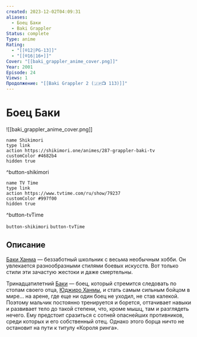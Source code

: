 ```yaml
---
created: 2023-12-02T04:09:31
aliases:
  - Боец Баки
  - Baki Grappler
Status: complete
Type: anime
Rating:
  - "[[®️12|PG-13]]"
  - "[[®️16|16+]]"
Cover: "[[baki_grappler_anime_cover.png]]"
Year: 2001
Episode: 24
Views: 1
Продолжение: "[[Baki Grappler 2 (🇯🇵📺 113)]]"
---
```


# Боец Баки

![[baki_grappler_anime_cover.png]]

```button
name Shikimori
type link
action https://shikimori.one/animes/287-grappler-baki-tv
customColor #4682b4
hidden true
```
^button-shikimori

```button
name TV Time
type link
action https://www.tvtime.com/ru/show/79237
customColor #997f00
hidden true
```
^button-tvTime



`button-shikimori` `button-tvTime`


## Описание

[Баки Ханма](https://shikimori.one/characters/10498-baki-hanma) — беззаботный школьник с весьма необычным хобби. Он увлекается разнообразными стилями боевых искусств. Вот только стили эти зачастую жестоки и даже смертельны.

Тринадцатилетний [Баки](https://shikimori.one/characters/10498-baki-hanma) — боец, который стремится следовать по стопам своего отца, [Юджиро Ханмы](https://shikimori.one/characters/10499-yuujirou-hanma), и стать самым сильным бойцом в мире... на арене, где еще ни один боец не уходил, не став калекой. Поэтому мальчик постоянно тренируется и борется, оттачивает навыки и развивает тело до такой степени, что, кроме мышц, там и разглядеть нечего. Ему предстоит сразиться с сотней опаснейших противников, среди которых и его собственный отец. Однако этого борца ничто не остановит на пути к титулу «Короля ринга».

